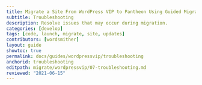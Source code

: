 ```yaml
---
title: Migrate a Site From WordPress VIP to Pantheon Using Guided Migration
subtitle: Troubleshooting
description: Resolve issues that may occur during migration.
categories: [develop]
tags: [code, launch, migrate, site, updates]
contributors: [wordsmither]
layout: guide
showtoc: true
permalink: docs/guides/wordpressvip/troubleshooting
anchorid: troubleshooting
editpath: migrate/wordpressvip/07-troubleshooting.md
reviewed: "2021-06-15"
---
```


<Partial file="migrate/troubleshooting-migrate-general.md" />
<Partial file="migrate/troubleshooting-wordpress.md" />
